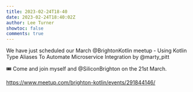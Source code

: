 ```yaml
---
title: 2023-02-24T18-40
date: 2023-02-24T18:40:02Z
author: Lee Turner
showtoc: false
comments: true
---
```


We have just scheduled our March @BrightonKotlin  meetup - Using Kotlin Type Aliases To Automate Microservice Integration by @marty_pitt 

🎟️ Come and join myself and @SiliconBrighton on the 21st March.

https://www.meetup.com/brighton-kotlin/events/291844146/

